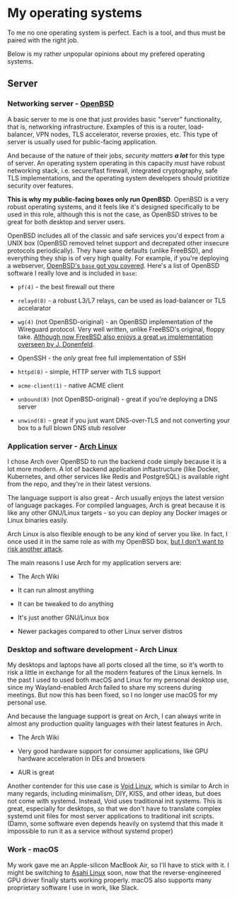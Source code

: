 # My operating systems

To me no one operating system is perfect. Each is a tool, and thus must be paired with the right job.

Below is my rather unpopular opinions about my prefered operating systems.

## Server

### Networking server - [OpenBSD](https://openbsd.org)

A basic server to me is one that just provides basic "server" functionality, that is, networking infrastructure. Examples of this is a router, load-balancer, VPN nodes, TLS accelerator, reverse proxies, etc. This type of server is usually used for public-facing application.

And because of the nature of their jobs, _security matters **a lot**_ for this type of server. An operating system operating in this capacity _must_ have robust networking stack, i.e. secure/fast firewall, integrated cryptography, safe TLS implementations, and the operating system developers should priotitize security over features.

**This is why my public-facing boxes only run OpenBSD**. OpenBSD is a very robust operating systems, and it feels like it's designed specifically to be used in this role, although this is not the case, as OpenBSD strives to be great for both desktop and server users.

OpenBSD includes all of the classic and safe services you'd expect from a UNIX box (OpenBSD removed telnet support and decrepated other insecure protocols periodically). They have sane defaults (unlike FreeBSD), and everything they ship is of very high quality. For example, if you're deploying a webserver, [OpenBSD's `base` got you covered](/blog/2022/openbsd-https/). Here's a list of OpenBSD software I really love and is included in `base`:

- `pf(4)` - the best firewall out there

- `relayd(8)` - a robust L3/L7 relays, can be used as load-balancer or TLS accelarator

- `wg(4)` (not OpenBSD-original) - an OpenBSD implementation of the Wireguard protocol. Very well written, unlike FreeBSD's original, floppy take. [Although now FreeBSD also enjoys a great `wg` implementation overseen by J. Donenfeld](https://lists.zx2c4.com/pipermail/wireguard/2021-March/006494.html).

- OpenSSH - the _only_ great free full implementation of SSH

- `httpd(8)` - simple, HTTP server with TLS support

- `acme-client(1)` - native ACME client

- `unbound(8)` (not OpenBSD-original) - great if you're deploying a DNS server

- `unwind(8)` - great if you just want DNS-over-TLS and not converting your box to a full blown DNS stub resolver

### Application server - [Arch Linux](https://archlinux.org)

I chose Arch over OpenBSD to run the backend code simply because it is a lot more modern. A lot of backend application inftastructure (like Docker, Kubernetes, and other services like Redis and PostgreSQL) is available right from the repo, and they're in their latest versions.

The language support is also great - Arch usually enjoys the latest version of language packages. For compiled languages, Arch is great because it is like any other GNU/Linux targets - so you can deploy any Docker images or Linux binaries easily.

Arch Linux is also flexible enough to be any kind of server you like. In fact, I once used it in the same role as with my OpenBSD box, [but I don't want to risk another attack](/blog/2022/reset/).

The main reasons I use Arch for my application servers are:

- The Arch Wiki

- It can run almost anything

- It can be tweaked to do anything

- It's just another GNU/Linux box

- Newer packages compared to other Linux server distros

### Desktop and software development - Arch Linux

My desktops and laptops have all ports closed all the time, so it's worth to risk a little in exchange for all the modern features of the Linux kernels. In the past I used to used both macOS and Linux for my personal desktop use, since my Wayland-enabled Arch failed to share my screens during meetings. But now this has been fixed, so I no longer use macOS for my personal use.

And because the language support is great on Arch, I can always write in almost any production quality languages with their latest features in Arch.

- The Arch Wiki

- Very good hardware support for consumer applications, like GPU hardware acceleration in DEs and browsers

- AUR is great

Another contender for this use case is [Void Linux](https://voidlinux.org), which is similar to Arch in many regards, including minimalism, DIY, KISS, and other ideas, but does not come with systemd. Instead, Void uses traditional init systems. This is great, especially for desktops, so that we don't have to translate complex systemd unit files for most server applications to traditional init scripts. (Damn, some software even depends heavily on systemd that this made it impossible to run it as a service without systemd proper)

### Work - macOS

My work gave me an Apple-silicon MacBook Air, so I'll have to stick with it. I might be switching to [Asahi Linux](https://asahilinux.org) soon, now that the reverse-engineered GPU driver finally starts working properly. macOS also supports many proprietary software I use in work, like Slack.
